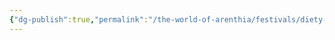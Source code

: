```yaml
---
{"dg-publish":true,"permalink":"/the-world-of-arenthia/festivals/diety-festicals/festival-of-the-water-god/","tags":["Festivals","Diety","Water","Calander"]}
---
```

